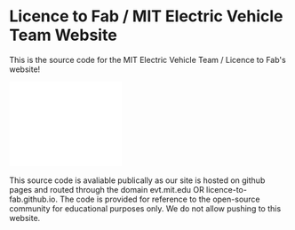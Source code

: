 # Licence to Fab / MIT Electric Vehicle Team Website

This is the source code for the MIT Electric Vehicle Team / Licence to Fab's website! 

<img src="/Licence%20to%20Fab%20Logos/L2F_masthead_white.png"  width="40%">

This source code is avaliable publically as our site is hosted on github pages and routed through the domain evt.mit.edu OR licence-to-fab.github.io. The code is provided for reference to the open-source community for educational purposes only. We do not allow pushing to this website. 